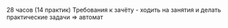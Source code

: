28 часов (14 практик) 
Требования к зачёту - ходить на занятия и делать практические задачи => автомат